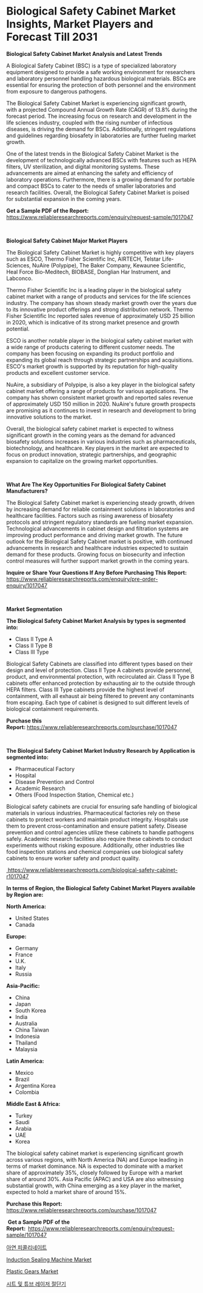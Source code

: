 <p><h1>Biological Safety Cabinet Market Insights, Market Players and Forecast Till 2031</h1></p><p><strong>Biological Safety Cabinet Market Analysis and Latest Trends</strong></p>
<p><p>A Biological Safety Cabinet (BSC) is a type of specialized laboratory equipment designed to provide a safe working environment for researchers and laboratory personnel handling hazardous biological materials. BSCs are essential for ensuring the protection of both personnel and the environment from exposure to dangerous pathogens.</p><p>The Biological Safety Cabinet Market is experiencing significant growth, with a projected Compound Annual Growth Rate (CAGR) of 13.8% during the forecast period. The increasing focus on research and development in the life sciences industry, coupled with the rising number of infectious diseases, is driving the demand for BSCs. Additionally, stringent regulations and guidelines regarding biosafety in laboratories are further fueling market growth.</p><p>One of the latest trends in the Biological Safety Cabinet Market is the development of technologically advanced BSCs with features such as HEPA filters, UV sterilization, and digital monitoring systems. These advancements are aimed at enhancing the safety and efficiency of laboratory operations. Furthermore, there is a growing demand for portable and compact BSCs to cater to the needs of smaller laboratories and research facilities. Overall, the Biological Safety Cabinet Market is poised for substantial expansion in the coming years.</p></p>
<p><strong>Get a Sample PDF of the Report:&nbsp;</strong> <a href="https://www.reliableresearchreports.com/enquiry/request-sample/1017047">https://www.reliableresearchreports.com/enquiry/request-sample/1017047</a></p>
<p>&nbsp;</p>
<p><strong>Biological Safety Cabinet Major Market Players</strong></p>
<p><p>The Biological Safety Cabinet Market is highly competitive with key players such as ESCO, Thermo Fisher Scientific Inc, AIRTECH, Telstar Life-Sciences, NuAire (Polypipe), The Baker Company, Kewaunee Scientific, Heal Force Bio-Meditech, BIOBASE, Donglian Har Instrument, and Labconco.</p><p>Thermo Fisher Scientific Inc is a leading player in the biological safety cabinet market with a range of products and services for the life sciences industry. The company has shown steady market growth over the years due to its innovative product offerings and strong distribution network. Thermo Fisher Scientific Inc reported sales revenue of approximately USD 25 billion in 2020, which is indicative of its strong market presence and growth potential.</p><p>ESCO is another notable player in the biological safety cabinet market with a wide range of products catering to different customer needs. The company has been focusing on expanding its product portfolio and expanding its global reach through strategic partnerships and acquisitions. ESCO's market growth is supported by its reputation for high-quality products and excellent customer service.</p><p>NuAire, a subsidiary of Polypipe, is also a key player in the biological safety cabinet market offering a range of products for various applications. The company has shown consistent market growth and reported sales revenue of approximately USD 150 million in 2020. NuAire's future growth prospects are promising as it continues to invest in research and development to bring innovative solutions to the market.</p><p>Overall, the biological safety cabinet market is expected to witness significant growth in the coming years as the demand for advanced biosafety solutions increases in various industries such as pharmaceuticals, biotechnology, and healthcare. Key players in the market are expected to focus on product innovation, strategic partnerships, and geographic expansion to capitalize on the growing market opportunities.</p></p>
<p>&nbsp;</p>
<p><strong>What Are The Key Opportunities For Biological Safety Cabinet Manufacturers?</strong></p>
<p><p>The Biological Safety Cabinet market is experiencing steady growth, driven by increasing demand for reliable containment solutions in laboratories and healthcare facilities. Factors such as rising awareness of biosafety protocols and stringent regulatory standards are fueling market expansion. Technological advancements in cabinet design and filtration systems are improving product performance and driving market growth. The future outlook for the Biological Safety Cabinet market is positive, with continued advancements in research and healthcare industries expected to sustain demand for these products. Growing focus on biosecurity and infection control measures will further support market growth in the coming years.</p></p>
<p><strong>Inquire or Share Your Questions If Any Before Purchasing This Report:</strong> <a href="https://www.reliableresearchreports.com/enquiry/pre-order-enquiry/1017047">https://www.reliableresearchreports.com/enquiry/pre-order-enquiry/1017047</a></p>
<p>&nbsp;</p>
<p><strong>Market Segmentation</strong></p>
<p><strong>The Biological Safety Cabinet Market Analysis by types is segmented into:</strong></p>
<p><ul><li>Class II Type A</li><li>Class II Type B</li><li>Class III Type</li></ul></p>
<p><p>Biological Safety Cabinets are classified into different types based on their design and level of protection. Class II Type A cabinets provide personnel, product, and environmental protection, with recirculated air. Class II Type B cabinets offer enhanced protection by exhausting air to the outside through HEPA filters. Class III Type cabinets provide the highest level of containment, with all exhaust air being filtered to prevent any contaminants from escaping. Each type of cabinet is designed to suit different levels of biological containment requirements.</p></p>
<p><strong>Purchase this Report:&nbsp;</strong><a href="https://www.reliableresearchreports.com/purchase/1017047">https://www.reliableresearchreports.com/purchase/1017047</a></p>
<p>&nbsp;</p>
<p><strong>The Biological Safety Cabinet Market Industry Research by Application is segmented into:</strong></p>
<p><ul><li>Pharmaceutical Factory</li><li>Hospital</li><li>Disease Prevention and Control</li><li>Academic Research</li><li>Others (Food Inspection Station, Chemical etc.)</li></ul></p>
<p><p>Biological safety cabinets are crucial for ensuring safe handling of biological materials in various industries. Pharmaceutical factories rely on these cabinets to protect workers and maintain product integrity. Hospitals use them to prevent cross-contamination and ensure patient safety. Disease prevention and control agencies utilize these cabinets to handle pathogens safely. Academic research facilities also require these cabinets to conduct experiments without risking exposure. Additionally, other industries like food inspection stations and chemical companies use biological safety cabinets to ensure worker safety and product quality.</p></p>
<p><a href="https://www.reliableresearchreports.com/biological-safety-cabinet-r1017047">&nbsp;https://www.reliableresearchreports.com/biological-safety-cabinet-r1017047</a></p>
<p><strong>In terms of Region, the Biological Safety Cabinet Market Players available by Region are:</strong></p>
<p>
    <p> <strong> North America: </strong>
        <ul>
            <li>United States</li>
            <li>Canada</li>
        </ul>
        </p> 
    <p> <strong> Europe: </strong>
        <ul>
            <li>Germany</li>
            <li>France</li>
            <li>U.K.</li>
            <li>Italy</li>
            <li>Russia</li>
        </ul>
        </p> 
    <p> <strong> Asia-Pacific: </strong>
        <ul>
            <li>China</li>
            <li>Japan</li>
            <li>South Korea</li>
            <li>India</li>
            <li>Australia</li>
            <li>China Taiwan</li>
            <li>Indonesia</li>
            <li>Thailand</li>
            <li>Malaysia</li>
        </ul>
        </p> 
    <p> <strong> Latin America: </strong>
        <ul>
            <li>Mexico</li>
            <li>Brazil</li>
            <li>Argentina Korea</li>
            <li>Colombia</li>
        </ul>
        </p> 
    <p> <strong> Middle East & Africa: </strong>
        <ul>
            <li>Turkey</li>
            <li>Saudi</li>
            <li>Arabia</li>
            <li>UAE</li>
            <li>Korea</li>
        </ul>
    </p>
    </p>
<p><p>The biological safety cabinet market is experiencing significant growth across various regions, with North America (NA) and Europe leading in terms of market dominance. NA is expected to dominate with a market share of approximately 35%, closely followed by Europe with a market share of around 30%. Asia Pacific (APAC) and USA are also witnessing substantial growth, with China emerging as a key player in the market, expected to hold a market share of around 15%.</p></p>
<p><strong>Purchase this Report: </strong><a href="https://www.reliableresearchreports.com/purchase/1017047">https://www.reliableresearchreports.com/purchase/1017047</a></p>
<p>&nbsp;<strong>Get a Sample PDF of the Report:&nbsp;&nbsp;</strong><a href="https://www.reliableresearchreports.com/enquiry/request-sample/1017047">https://www.reliableresearchreports.com/enquiry/request-sample/1017047</a></p>
<p><strong></strong></p>
<p><p><a href="https://github.com/fernandotryO5lson96765/Market-Research-Report-List-1/blob/main/275274326690.md">아연 피콜리네이트</a></p><p><a href="https://github.com/Glendatilghmankmgz0rbhwpy/Market-Research-Report-List-2/blob/main/induction-sealing-machine-market.md">Induction Sealing Machine Market</a></p><p><a href="https://github.com/dx0328/Market-Research-Report-List-2/blob/main/plastic-gears-market.md">Plastic Gears Market</a></p><p><a href="https://github.com/CliftonFisher9067/Market-Research-Report-List-1/blob/main/532295226689.md">시트 및 튜브 레이저 절단기</a></p></p>